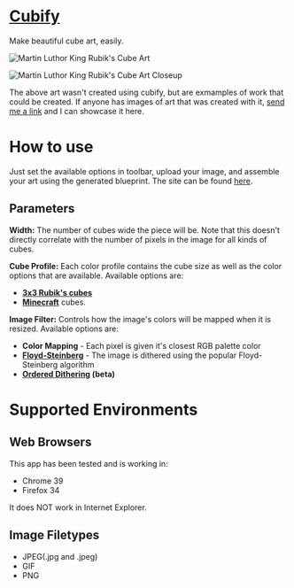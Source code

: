 [Cubify](http://abefehr.com/cubify/)
======

Make beautiful cube art, easily.

![Martin Luthor King Rubik's Cube Art](http://api.ning.com/files/kV4MbYiv7oQmd9OcINNPMSwdUVegnN1*ev7-JuE-o4CyaSz1aTvgB0jMsHY9KoaQKg0LzPTRyiDFwD*0usqXwXj5sPOyAw3n/1082081843.jpeg)

![Martin Luthor King Rubik's Cube Art Closeup](https://c1.staticflickr.com/5/4083/5047234667_43cede6b18_z.jpg)

The above art wasn't created using cubify, but are exmamples of work that could be created. If anyone has images of art that was created with it, [send me a link](abe.fehr@gmail.com) and I can showcase it here.

How to use
==========
Just set the available options in toolbar, upload your image, and assemble your art using the generated blueprint. The site can be found [here](http://abefehr.com/cubify/).

Parameters
----------
**Width:** The number of cubes wide the piece will be. Note that this doesn't directly correlate with the number of pixels in the image for all kinds of cubes.

**Cube Profile:** Each color profile contains the cube size as well as the color options that are available. Available options are:

- [**3x3 Rubik's cubes**](https://en.wikipedia.org/wiki/Rubik%27s_Cube)
- [**Minecraft**](https://minecraft.net/) cubes.

**Image Filter:** Controls how the image's colors will be mapped when it is resized. Available options are:

- **Color Mapping** - Each pixel is given it's closest RGB palette color
- [**Floyd-Steinberg**](https://en.wikipedia.org/wiki/Floyd%E2%80%93Steinberg_dithering) - The image is dithered using the popular Floyd-Steinberg algorithm
- **[Ordered Dithering](https://en.wikipedia.org/wiki/Ordered_dithering) (beta)**


Supported Environments
======================

Web Browsers
------------
This app has been tested and is working in:
- Chrome 39
- Firefox 34

It does NOT work in Internet Explorer.

Image Filetypes
---------------
- JPEG(.jpg and .jpeg)
- GIF
- PNG
